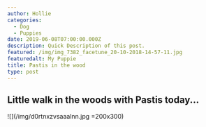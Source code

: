 ```yaml
---
author: Hollie
categories:
  - Dog
  - Puppies
date: 2019-06-08T07:00:00.000Z
description: Quick Description of this post.
featured: /img/img_7382_facetune_20-10-2018-14-57-11.jpg
featuredalt: My Puppie
title: Pastis in the wood
type: post
---
```

## Little walk in the woods with Pastis today...

![](/img/d0rtnxzvsaaalnn.jpg =200x300)
